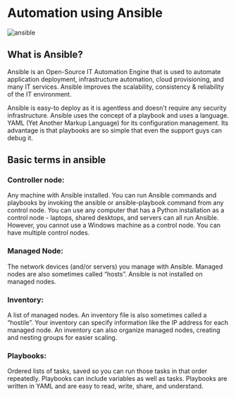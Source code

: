 # Automation using Ansible
![ansible](https://github.com/mrsarthak001/Automation-using-Ansible-/blob/master/doc/ansible.gif)

## What is Ansible?

Ansible is an Open-Source IT Automation Engine that is used to automate application deployment, infrastructure automation, cloud provisioning, and many IT services. Ansible improves the scalability, consistency & reliability of the IT environment.

Ansible is easy-to deploy as it is agentless and doesn't require any security infrastructure. Ansible uses the concept of a playbook and uses a language. YAML (Yet Another Markup Language) for its configuration management. Its advantage is that playbooks are so simple that even the support guys can debug it.

## Basic terms in ansible

### Controller node:

Any machine with Ansible installed. You can run Ansible commands and playbooks by invoking the ansible or ansible-playbook command from any control node. You can use any computer that has a Python installation as a control node - laptops, shared desktops, and servers can all run Ansible. However, you cannot use a Windows machine as a control node. You can have multiple control nodes.

### Managed Node: 

The network devices (and/or servers) you manage with Ansible. Managed nodes are also sometimes called “hosts”. Ansible is not installed on managed nodes.

### Inventory: 

A list of managed nodes. An inventory file is also sometimes called a “hostile”. Your inventory can specify information like the IP address for each managed node. An inventory can also organize managed nodes, creating and nesting groups for easier scaling.

### Playbooks: 

Ordered lists of tasks, saved so you can run those tasks in that order repeatedly. Playbooks can include variables as well as tasks. Playbooks are written in YAML and are easy to read, write, share, and understand.
